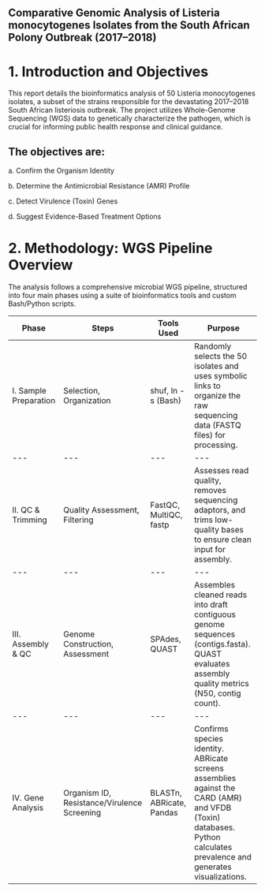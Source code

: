 ## Comparative Genomic Analysis of Listeria monocytogenes Isolates from the South African Polony Outbreak (2017–2018)
# 1. Introduction and Objectives
This report details the bioinformatics analysis of 50 Listeria monocytogenes isolates, a subset of the strains responsible for the devastating 2017–2018 South African listeriosis outbreak. The project utilizes Whole-Genome Sequencing (WGS) data to genetically characterize the pathogen, which is crucial for informing public health response and clinical guidance.

## The objectives are:
a. Confirm the Organism Identity

b. Determine the Antimicrobial Resistance (AMR) Profile

c. Detect Virulence (Toxin) Genes

d. Suggest Evidence-Based Treatment Options

# 2. Methodology: WGS Pipeline Overview
The analysis follows a comprehensive microbial WGS pipeline, structured into four main phases using a suite of bioinformatics tools and custom Bash/Python scripts.

| Phase | Steps | Tools Used | Purpose |
| ---| --- | ---| ---|
| I. Sample Preparation | Selection, Organization | shuf, ln -s (Bash) | Randomly selects the 50 isolates and uses symbolic links to organize the raw sequencing data (FASTQ files) for processing. |
| --- | --- | --- | --- |
| II. QC & Trimming | Quality Assessment, Filtering | FastQC, MultiQC, fastp | Assesses read quality, removes sequencing adaptors, and trims low-quality bases to ensure clean input for assembly.|
| --- | --- | --- | --- |
| III. Assembly & QC | Genome Construction, Assessment | SPAdes, QUAST | Assembles cleaned reads into draft contiguous genome sequences (contigs.fasta). QUAST evaluates assembly quality metrics (N50, contig count). |
| --- | --- | --- | --- |
| IV. Gene Analysis | Organism ID, Resistance/Virulence Screening | BLASTn, ABRicate, Pandas | Confirms species identity. ABRicate screens assemblies against the CARD (AMR) and VFDB (Toxin) databases. Python calculates prevalence and generates visualizations. |

